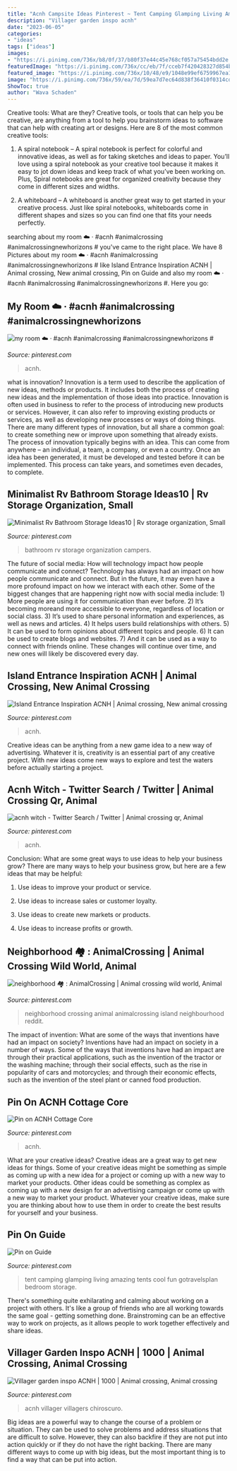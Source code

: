 ```yaml
---
title: "Acnh Campsite Ideas Pinterest ~ Tent Camping Glamping Living Amazing Tents Cool Fun Gotravelsplan Bedroom Storage"
description: "Villager garden inspo acnh"
date: "2023-06-05"
categories:
- "ideas"
tags: ["ideas"]
images:
- "https://i.pinimg.com/736x/b8/0f/37/b80f37e44c45e768cf057a75454bdd2e.jpg"
featuredImage: "https://i.pinimg.com/736x/cc/eb/7f/cceb7f420428327d854b6b93b1597f20.jpg"
featured_image: "https://i.pinimg.com/736x/10/48/e9/1048e99ef6759967ea1e847a6a37eda7.jpg"
image: "https://i.pinimg.com/736x/59/ea/7d/59ea7d7ec64d838f36410f0314cd90e7.jpg"
ShowToc: true
author: "Wava Schaden"
---
```



Creative tools: What are they?
Creative tools, or tools that can help you be creative, are anything from a tool to help you brainstorm ideas to software that can help with creating art or designs. Here are 8 of the most common creative tools:
1. A spiral notebook – A spiral notebook is perfect for colorful and innovative ideas, as well as for taking sketches and ideas to paper. You’ll love using a spiral notebook as your creative tool because it makes it easy to jot down ideas and keep track of what you’ve been working on. Plus, Spiral notebooks are great for organized creativity because they come in different sizes and widths.

2. A whiteboard – A whiteboard is another great way to get started in your creative process. Just like spiral notebooks, whiteboards come in different shapes and sizes so you can find one that fits your needs perfectly.

	

		
searching about my room ☁️ ‧ #acnh #animalcrossing #animalcrossingnewhorizons # you've came to the right place. We have 8 Pictures about my room ☁️ ‧ #acnh #animalcrossing #animalcrossingnewhorizons # like Island Entrance Inspiration ACNH | Animal crossing, New animal crossing, Pin on Guide and also my room ☁️ ‧ #acnh #animalcrossing #animalcrossingnewhorizons #. Here you go:
		
    
## My Room ☁️ ‧ #acnh #animalcrossing #animalcrossingnewhorizons #

<img loading=lazy src="https://i.pinimg.com/736x/92/79/b6/9279b66b70820e9983b30618408b2ca3.jpg" onerror="this.onerror=null;this.src='https://tse2.mm.bing.net/th?id=OIP.vfXHlr17ZcMQhvNrB6F0vwHaEK&amp;pid=15.1';" alt="my room ☁️ ‧ #acnh #animalcrossing #animalcrossingnewhorizons #">

_Source: pinterest.com_

>acnh. 

	

what is innovation?
Innovation is a term used to describe the application of new ideas, methods or products. It includes both the process of creating new ideas and the implementation of those ideas into practice. Innovation is often used in business to refer to the process of introducing new products or services. However, it can also refer to improving existing products or services, as well as developing new processes or ways of doing things.
There are many different types of innovation, but all share a common goal: to create something new or improve upon something that already exists. The process of innovation typically begins with an idea. This can come from anywhere – an individual, a team, a company, or even a country. Once an idea has been generated, it must be developed and tested before it can be implemented. This process can take years, and sometimes even decades, to complete.

    
## Minimalist Rv Bathroom Storage Ideas10 | Rv Storage Organization, Small

<img loading=lazy src="https://i.pinimg.com/736x/89/6e/39/896e391c1a1b21b3364a272b2c4bdd1b.jpg" onerror="this.onerror=null;this.src='https://tse3.mm.bing.net/th?id=OIP._nSP_nIbuP1zOpod6uQzNgHaMY&amp;pid=15.1';" alt="Minimalist Rv Bathroom Storage Ideas10 | Rv storage organization, Small">

_Source: pinterest.com_

>bathroom rv storage organization campers. 

	

The future of social media: How will technology impact how people communicate and connect?
Technology has always had an impact on how people communicate and connect. But in the future, it may even have a more profound impact on how we interact with each other. Some of the biggest changes that are happening right now with social media include: 1) More people are using it for communication than ever before. 2) It’s becoming moreand more accessible to everyone, regardless of location or social class. 3) It’s used to share personal information and experiences, as well as news and articles. 4) It helps users build relationships with others. 5) It can be used to form opinions about different topics and people. 6) It can be used to create blogs and websites. 7) And it can be used as a way to connect with friends online. These changes will continue over time, and new ones will likely be discovered every day.

    
## Island Entrance Inspiration ACNH | Animal Crossing, New Animal Crossing

<img loading=lazy src="https://i.pinimg.com/736x/cc/eb/7f/cceb7f420428327d854b6b93b1597f20.jpg" onerror="this.onerror=null;this.src='https://tse2.mm.bing.net/th?id=OIP.KiZasz_m30EJg0-hi8hX8AHaEK&amp;pid=15.1';" alt="Island Entrance Inspiration ACNH | Animal crossing, New animal crossing">

_Source: pinterest.com_

>acnh. 

	

Creative ideas can be anything from a new game idea to a new way of advertising. Whatever it is, creativity is an essential part of any creative project. With new ideas come new ways to explore and test the waters before actually starting a project.

    
## Acnh Witch - Twitter Search / Twitter | Animal Crossing Qr, Animal

<img loading=lazy src="https://i.pinimg.com/736x/b8/0f/37/b80f37e44c45e768cf057a75454bdd2e.jpg" onerror="this.onerror=null;this.src='https://tse4.mm.bing.net/th?id=OIP.Irl_zUXeHXg1Fgxra5CXrAHaEK&amp;pid=15.1';" alt="acnh witch - Twitter Search / Twitter | Animal crossing qr, Animal">

_Source: pinterest.com_

>acnh. 

	

Conclusion: What are some great ways to use ideas to help your business grow?
There are many ways to help your business grow, but here are a few ideas that may be helpful:
1. Use ideas to improve your product or service.

2. Use ideas to increase sales or customer loyalty.

3. Use ideas to create new markets or products.

4. Use ideas to increase profits or growth.

    
## Neighborhood 🏘 : AnimalCrossing | Animal Crossing Wild World, Animal

<img loading=lazy src="https://i.pinimg.com/736x/69/7d/1f/697d1f2224d494eaec9d9a3b4f04a7b3.jpg" onerror="this.onerror=null;this.src='https://tse4.mm.bing.net/th?id=OIP.4gmfxV5FV7A44FAcpbpGGQHaER&amp;pid=15.1';" alt="neighborhood 🏘 : AnimalCrossing | Animal crossing wild world, Animal">

_Source: pinterest.com_

>neighborhood crossing animal animalcrossing island neighbourhood reddit. 

	

The impact of invention: What are some of the ways that inventions have had an impact on society?
Inventions have had an impact on society in a number of ways. Some of the ways that inventions have had an impact are through their practical applications, such as the invention of the tractor or the washing machine; through their social effects, such as the rise in popularity of cars and motorcycles; and through their economic effects, such as the invention of the steel plant or canned food production.

    
## Pin On ACNH Cottage Core

<img loading=lazy src="https://i.pinimg.com/736x/59/ea/7d/59ea7d7ec64d838f36410f0314cd90e7.jpg" onerror="this.onerror=null;this.src='https://tse2.mm.bing.net/th?id=OIP._ZO75Cx8PbAsgOSQvEbXBwHaEK&amp;pid=15.1';" alt="Pin on ACNH Cottage Core">

_Source: pinterest.com_

>acnh. 

	

What are your creative ideas?
Creative ideas are a great way to get new ideas for things. Some of your creative ideas might be something as simple as coming up with a new idea for a project or coming up with a new way to market your products. Other ideas could be something as complex as coming up with a new design for an advertising campaign or come up with a new way to market your product. Whatever your creative ideas, make sure you are thinking about how to use them in order to create the best results for yourself and your business.

    
## Pin On Guide

<img loading=lazy src="https://i.pinimg.com/736x/fe/1b/79/fe1b7943107125bad7ce300d80a663a3.jpg" onerror="this.onerror=null;this.src='https://tse1.mm.bing.net/th?id=OIP.rrdNgl4Lg2xDxIj5FZYc8gHaHU&amp;pid=15.1';" alt="Pin on Guide">

_Source: pinterest.com_

>tent camping glamping living amazing tents cool fun gotravelsplan bedroom storage. 

	

There's something quite exhilarating and calming about working on a project with others. It's like a group of friends who are all working towards the same goal - getting something done. Brainstroming can be an effective way to work on projects, as it allows people to work together effectively and share ideas.

    
## Villager Garden Inspo ACNH | 1000 | Animal Crossing, Animal Crossing

<img loading=lazy src="https://i.pinimg.com/736x/10/48/e9/1048e99ef6759967ea1e847a6a37eda7.jpg" onerror="this.onerror=null;this.src='https://tse4.mm.bing.net/th?id=OIP.8Z-DcqNZXi1g6rH8Nkx3MQHaGq&amp;pid=15.1';" alt="Villager garden inspo ACNH | 1000 | Animal crossing, Animal crossing">

_Source: pinterest.com_

>acnh villager villagers chiroscuro. 

	

Big ideas are a powerful way to change the course of a problem or situation. They can be used to solve problems and address situations that are difficult to solve. However, they can also backfire if they are not put into action quickly or if they do not have the right backing. There are many different ways to come up with big ideas, but the most important thing is to find a way that can be put into action.

